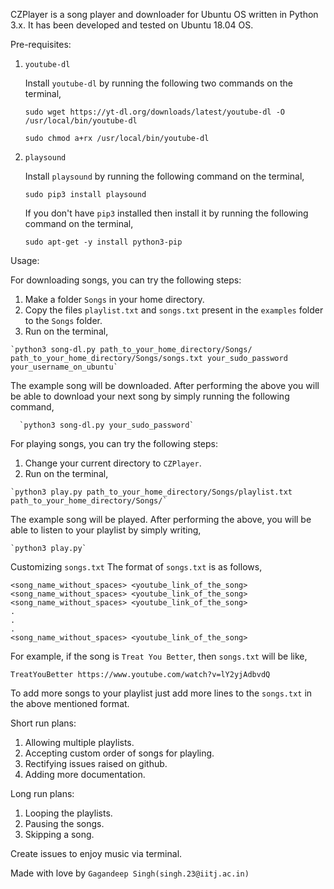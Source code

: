 CZPlayer is a song player and downloader for Ubuntu OS written in Python 3.x. It has been developed and tested on Ubuntu 18.04 OS.

Pre-requisites:
1. `youtube-dl`

    Install `youtube-dl` by running the following two commands on the terminal,
    
    `sudo wget https://yt-dl.org/downloads/latest/youtube-dl -O /usr/local/bin/youtube-dl`
    
    `sudo chmod a+rx /usr/local/bin/youtube-dl`

2. `playsound`

    Install `playsound` by running the following command on the terminal,
    
    `sudo pip3 install playsound`
    
    If you don't have `pip3` installed then install it by running the following
    command on the terminal,
    
    `sudo apt-get -y install python3-pip`

Usage:

For downloading songs, you can try the following steps:
1. Make a folder `Songs` in your home directory.
2. Copy the files `playlist.txt` and `songs.txt` present in the `examples` folder
to the `Songs` folder.
3. Run on the terminal,
  ```
  `python3 song-dl.py path_to_your_home_directory/Songs/ path_to_your_home_directory/Songs/songs.txt your_sudo_password your_username_on_ubuntu`
  ```
The example song will be downloaded. After performing the above you will be able to download
your next song by simply running the following command,
```
  `python3 song-dl.py your_sudo_password`
```

For playing songs, you can try the following steps:
1. Change your current directory to `CZPlayer`.
2. Run on the terminal,
  ```
  `python3 play.py path_to_your_home_directory/Songs/playlist.txt path_to_your_home_directory/Songs/`
  ```
The example song will be played. After performing the above, you will be able to listen
to your playlist by simply writing,
```
`python3 play.py`
```

Customizing `songs.txt`
The format of `songs.txt` is as follows,
```
<song_name_without_spaces> <youtube_link_of_the_song>
<song_name_without_spaces> <youtube_link_of_the_song>
<song_name_without_spaces> <youtube_link_of_the_song>
.
.
.
<song_name_without_spaces> <youtube_link_of_the_song>
```
For example, if the song is `Treat You Better`, then `songs.txt` will be like,
```
TreatYouBetter https://www.youtube.com/watch?v=lY2yjAdbvdQ
```
To add more songs to your playlist just add more lines to the `songs.txt` in
the above mentioned format.

Short run plans:
1. Allowing multiple playlists.
2. Accepting custom order of songs for playling.
3. Rectifying issues raised on github.
4. Adding more documentation.

Long run plans:
1. Looping the playlists.
2. Pausing the songs.
3. Skipping a song.

Create issues to enjoy music via terminal.

Made with love by `Gagandeep Singh(singh.23@iitj.ac.in)`

